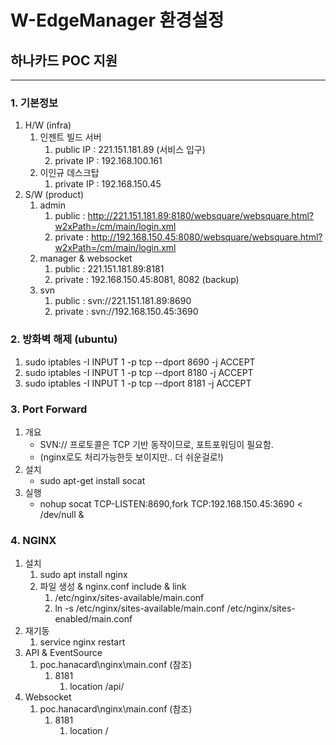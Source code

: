 # W-EdgeManager 환경설정
## 하나카드 POC 지원

---
### 1. 기본정보   
   1. H/W (infra)
      1. 인젠트 빌드 서버 
         1. public IP : 221.151.181.89   (서비스 입구)
         2. private IP : 192.168.100.161
      2. 이인규 데스크탑
         1. private IP : 192.168.150.45
   2. S/W (product)
      1. admin
         1. public : http://221.151.181.89:8180/websquare/websquare.html?w2xPath=/cm/main/login.xml
         2. private : http://192.168.150.45:8080/websquare/websquare.html?w2xPath=/cm/main/login.xml
      2. manager & websocket
         1. public : 221.151.181.89:8181
         2. private : 192.168.150.45:8081, 8082 (backup)
      3. svn
         1. public : svn://221.151.181.89:8690
         2. private : svn://192.168.150.45:3690 

### 2. 방화벽 해제 (ubuntu)
   1. sudo iptables -I INPUT 1 -p tcp --dport 8690 -j ACCEPT
   2. sudo iptables -I INPUT 1 -p tcp --dport 8180 -j ACCEPT 
   3. sudo iptables -I INPUT 1 -p tcp --dport 8181 -j ACCEPT

### 3. Port Forward
   1. 개요
      - SVN:// 프로토콜은 TCP 기반 동작이므로, 포트포워딩이 필요함. 
      - (nginx로도 처리가능한듯 보이지만.. 더 쉬운걸로!)
   2. 설치
      - sudo apt-get install socat 
   3. 실행
      - nohup socat TCP-LISTEN:8690,fork TCP:192.168.150.45:3690 < /dev/null &

### 4. NGINX
   1. 설치
      1. sudo apt install nginx
      2. 파일 생성 & nginx.conf include & link
         1. /etc/nginx/sites-available/main.conf
         2. ln -s /etc/nginx/sites-available/main.conf /etc/nginx/sites-enabled/main.conf
   2. 재기동
      1. service nginx restart 
   3. API & EventSource
      1. poc.hanacard\nginx\main.conf (참조)
         1. 8181 
            1. location /api/
   4. Websocket
      1. poc.hanacard\nginx\main.conf (참조)
         1. 8181 
            1. location /